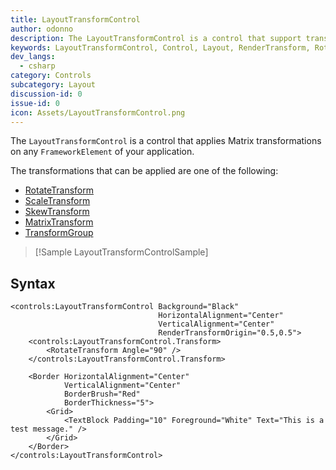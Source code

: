 ```yaml
---
title: LayoutTransformControl
author: odonno
description: The LayoutTransformControl is a control that support transformations on FrameworkElement as if applied by LayoutTransform.
keywords: LayoutTransformControl, Control, Layout, RenderTransform, RotateTransform, ScaleTransform, SkewTransform, Transform
dev_langs:
  - csharp
category: Controls
subcategory: Layout
discussion-id: 0
issue-id: 0
icon: Assets/LayoutTransformControl.png
---
```


The `LayoutTransformControl` is a control that applies Matrix transformations on any `FrameworkElement` of your application.

The transformations that can be applied are one of the following:

* [RotateTransform](https://learn.microsoft.com/uwp/api/windows.ui.xaml.media.rotatetransform)
* [ScaleTransform](https://learn.microsoft.com/uwp/api/windows.ui.xaml.media.scaletransform)
* [SkewTransform](https://learn.microsoft.com/uwp/api/windows.ui.xaml.media.skewtransform)
* [MatrixTransform](https://learn.microsoft.com/uwp/api/windows.ui.xaml.media.matrixtransform)
* [TransformGroup](https://learn.microsoft.com/uwp/api/windows.ui.xaml.media.transformgroup)

> [!Sample LayoutTransformControlSample]

## Syntax

```xaml
<controls:LayoutTransformControl Background="Black" 
                                 HorizontalAlignment="Center" 
                                 VerticalAlignment="Center"
                                 RenderTransformOrigin="0.5,0.5">
    <controls:LayoutTransformControl.Transform>
        <RotateTransform Angle="90" />
    </controls:LayoutTransformControl.Transform>

    <Border HorizontalAlignment="Center" 
            VerticalAlignment="Center"
            BorderBrush="Red"
            BorderThickness="5">
        <Grid>
            <TextBlock Padding="10" Foreground="White" Text="This is a test message." />
        </Grid>
    </Border>
</controls:LayoutTransformControl>
```
